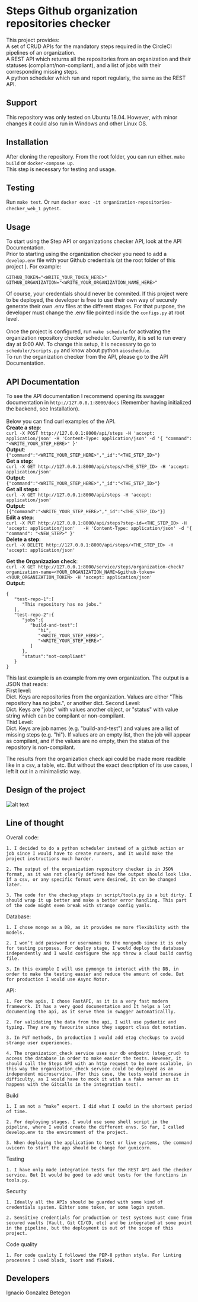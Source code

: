 # Steps Github organization repositories checker
This project provides:<br>
A set of CRUD APIs for the mandatory steps required in the CircleCI pipelines of an organization. <br>
A REST API which returns all the repositories from an organization and their statuses (compliant/non-compliant),
and a list of jobs with their corresponding missing steps. <br>
A python scheduler which run and report regularly, the same as the REST API.

## Support
This repository was only tested on Ubuntu 18.04. 
However, with minor changes it could also run in Windows and other Linux OS.

## Installation
After cloning the repository. From the root folder, you can run either.
`make build` or `docker-compose up`. <br>
This step is necessary for testing and usage.

## Testing
Run `make test`. Or run `docker exec -it organization-repositories-checker_web_1 pytest`.

## Usage
To start using the Step API or organizations checker API, look at the API Documentation. <br>
Prior to starting using the organization checker you need to add a `develop.env` file with your Github credentials 
(at the root folder of this project ).
For example:<br>
```
GITHUB_TOKEN="<WRITE_YOUR_TOKEN_HERE>"
GITHUB_ORGANIZATION="<WRITE_YOUR_ORGANIZATION_NAME_HERE>"
```
Of course, your credentials should never be commited. If this project were to be deployed,
the developer is free to use their own way of securely generate their own .env files
at the different stages. For that purpose, the developer must change the .env file
pointed inside the `configs.py` at root level. <br>
<br>
Once the project is configured, run `make schedule` for activating the organization
repository checker scheduler. Currently, it is set to run every day at 9:00 AM. To change this setup,
it is necessary to go to `scheduler/scripts.py` and know about python `aioschedule`.<br>
To run the organization checker from the API, please go to the API Documentation.



## API Documentation
To see the API documentation I recommend opening its swagger documentation in
`http://127.0.0.1:8000/docs` (Remember having initialized the backend, see Installation). <br> <br>
Below you can find curl examples of the API.<br>
<b>Create a step</b>:<br>
`curl -X POST http://127.0.0.1:8000/api/steps -H 'accept: application/json' -H 'Content-Type: application/json' -d '{ "command": "<WRITE_YOUR_STEP_HERE>" }'` <br>
<b>Output</b>:<br>
`{"command":"<WRITE_YOUR_STEP_HERE>","_id":"<THE_STEP_ID>"}`<br>
<b>Get a step</b>:<br>
`curl -X GET http://127.0.0.1:8000/api/steps/<THE_STEP_ID> -H 'accept: application/json'`<br>
<b>Output</b>:<br>
`{"command":"<WRITE_YOUR_STEP_HERE>","_id":"<THE_STEP_ID>"}`<br>
<b>Get all steps</b>:<br>
`curl -X GET http://127.0.0.1:8000/api/steps -H 'accept: application/json'`<br>
<b>Output</b>:<br>
`[{"command":"<WRITE_YOUR_STEP_HERE>","_id":"<THE_STEP_ID>"}]`<br>
<b>Edit a step</b>:<br>
`curl -X PUT http://127.0.0.1:8000/api/steps?step-id=<THE_STEP_ID> -H 'accept: application/json'   -H 'Content-Type: application/json' -d '{ "command": "<NEW_STEP>" }'` <br>
<b>Delete a step</b>:<br>
`curl -X DELETE http://127.0.0.1:8000/api/steps/<THE_STEP_ID> -H 'accept: application/json'`

<b>Get the Organizazion check</b>:<br>
`curl -X GET http://127.0.0.1:8000/service/steps/organization-check?organization-name=<YOUR_ORGANIZATION_NAME>&github-token=<YOUR_ORGANIZATION_TOKEN> -H 'accept: application/json'`<br>
<b>Output</b>:<br>
```
{
   "test-repo-1":[
      "This repository has no jobs."
   ],
   "test-repo-2":{
      "jobs":{
         "build-and-test":[
            "hi",
            "<WRITE_YOUR_STEP_HERE>",
            "<WRITE_YOUR_STEP_HERE>"
         ]
      },
      "status":"not-compliant"
   }
}
``` 

This last example is an example from my own organization. The output is a JSON that reads:<br>
First level:<br>
Dict. Keys are repositories from the organization. Values are either "This repository has no jobs.", or 
another dict.
Second Level:<br>
Dict. Keys are "jobs" with values another object, or "status" with value string which can be compilant or non-compilant. <br>
Thid Level: <br>
Dict. Keys are job names (e.g. "build-and-test") and values are a list of missing steps (e.g. "hi"). If values are an empty list, then the job will appear as compilant,
and if the values are no empty, then the status of the repository is non-compilant.<br>

The results from the organization check api could be made more readible like in a csv, a table, etc. But without
the exact description of its use cases, I left it out in a minimalistic way.

## Design of the project
![alt text](https://github.com/nachogon1/organization-repositories-checker/blob/master/documents/organization_checker_diagram.png?raw=true)


## Line of thought
Overall code:

    1. I decided to do a python scheduler instead of a github action or job since I would have to create runners, and It would make the project instructions much harder.

    2. The output of the organization repository checker is in JSON format, as it was not clearly defined how the output should look like. If a csv, or any specific format were desired, It can be changed later.

    3. The code for the checkup_steps in script/tools.py is a bit dirty. I should wrap it up better and make a better error handling. This part of the code might even break with strange config yamls.


Database:

    1. I chose mongo as a DB, as it provides me more flexibility with the models.

    2. I won’t add password	or usernames to the mongodb since it is only for testing purposes. For deploy stage, I would deploy the database independently and I would configure the app throw a cloud build config file.
       
    3. In this example I will use pymongo to interact with the DB, in order to make the testing easier and reduce the amount of code. But for production I would use Async Motor.


API:

    1. For the apis, I chose FastAPI, as it is a very fast modern framework. It has a very good documentation and It helps a lot documenting the api, as it serve them in swagger automaticallly.
       
    2. For validating the data from the api, I will use pydantic and typing. They are my favourite since they support class dot notation.

    3. In PUT methods, In production I would add etag checkups to avoid strange user experiences.

    4. The organization_check service uses our db endpoint (step_crud) to access the database in order to make easier the tests. However, it should call the Steps API with an http request to be more scalable, in this way the organization_check service could be deployed as an independent microservice. (For this case, the tests would increase in difficulty, as I would have to mock it with a a fake server as it happens with the Gitcalls in the integration test).

Build

    1. I am not a “make” expert. I did what I could in the shortest period of time.
       
    2. For deploying stages. I would use some shell script in the pipeline, where I would create the different envs. So far, I called develop.env to the environment of the project.

    3. When deploying the application to test or live systems, the command uvicorn to start the app should be change for gunicorn.

Testing

    1. I have only made integration tests for the REST API and the checker service. But It would be good to add unit tests for the functions in tools.py.

Security

    1. Ideally all the APIs should be guarded with some kind of credentials system. Eihter some token, or some login system.

    2. Sensitive credentials for production or test systems must come from secured vaults (Vault, Git CI/CD, etc) and be integrated at some point in the pipeline, but the deployment is out of the scope of this project.
       
Code quality

    1. For code quality I followed the PEP-8 python style. For linting processes I used black, isort and flake8.

## Developers
Ignacio Gonzalez Betegon

